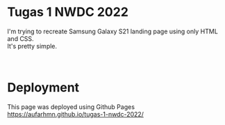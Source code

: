 # Tugas 1 NWDC 2022

I'm trying to recreate Samsung Galaxy S21 landing page using only HTML and CSS. 
<br>
It's pretty simple.

<br>

# Deployment
This page was deployed using Github Pages
<br>
https://aufarhmn.github.io/tugas-1-nwdc-2022/